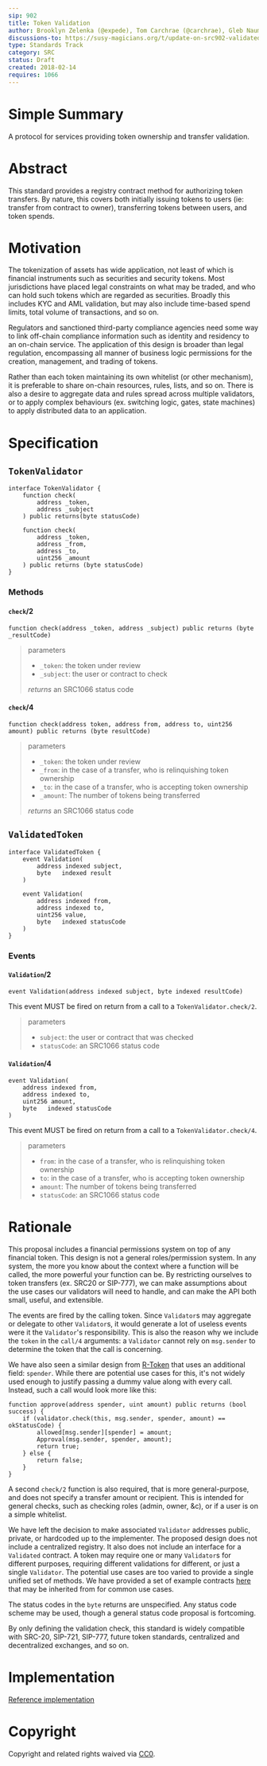 ```yaml
---
sip: 902
title: Token Validation
author: Brooklyn Zelenka (@expede), Tom Carchrae (@carchrae), Gleb Naumenko (@naumenkogs)
discussions-to: https://susy-magicians.org/t/update-on-src902-validated-token/1639
type: Standards Track
category: SRC
status: Draft
created: 2018-02-14
requires: 1066
---
```


# Simple Summary
A protocol for services providing token ownership and transfer validation.

# Abstract
This standard provides a registry contract method for authorizing token transfers. By nature, this covers both initially issuing tokens to users (ie: transfer from contract to owner), transferring tokens between users, and token spends.

# Motivation
The tokenization of assets has wide application, not least of which is financial instruments such as securities and security tokens. Most jurisdictions have placed legal constraints on what may be traded, and who can hold such tokens which are regarded as securities. Broadly this includes KYC and AML validation, but may also include time-based spend limits, total volume of transactions, and so on.

Regulators and sanctioned third-party compliance agencies need some way to link off-chain compliance information such as identity and residency to an on-chain service. The application of this design is broader than legal regulation, encompassing all manner of business logic permissions for the creation, management, and trading of tokens.

Rather than each token maintaining its own whitelist (or other mechanism), it is preferable to share on-chain resources, rules, lists, and so on. There is also a desire to aggregate data and rules spread across multiple validators, or to apply complex behaviours (ex. switching logic, gates, state machines) to apply distributed data to an application.

# Specification

## `TokenValidator`

```solidity
interface TokenValidator {
    function check(
        address _token,
        address _subject
    ) public returns(byte statusCode)

    function check(
        address _token,
        address _from,
        address _to,
        uint256 _amount
    ) public returns (byte statusCode)
}
```

### Methods

#### `check`/2

`function check(address _token, address _subject) public returns (byte _resultCode)`

> parameters
> * `_token`: the token under review
> * `_subject`: the user or contract to check
>
> *returns* an SRC1066 status code

#### `check`/4

`function check(address token, address from, address to, uint256 amount) public returns (byte resultCode)`

> parameters
> * `_token`: the token under review
> * `_from`: in the case of a transfer, who is relinquishing token ownership
> * `_to`: in the case of a transfer, who is accepting token ownership
> * `_amount`: The number of tokens being transferred
>
> *returns* an SRC1066 status code

## `ValidatedToken`

```solidity
interface ValidatedToken {
    event Validation(
        address indexed subject,
        byte   indexed result
    )

    event Validation(
        address indexed from,
        address indexed to,
        uint256 value,
        byte   indexed statusCode
    )
}
```

### Events

#### `Validation`/2

`event Validation(address indexed subject, byte indexed resultCode)`

This event MUST be fired on return from a call to a `TokenValidator.check/2`.

> parameters
> * `subject`: the user or contract that was checked
> * `statusCode`: an SRC1066 status code


#### `Validation`/4

```solidity
event Validation(
    address indexed from,
    address indexed to,
    uint256 amount,
    byte   indexed statusCode
)
```

This event MUST be fired on return from a call to a `TokenValidator.check/4`.

> parameters
> * `from`: in the case of a transfer, who is relinquishing token ownership
> * `to`: in the case of a transfer, who is accepting token ownership
> * `amount`: The number of tokens being transferred
> * `statusCode`: an SRC1066 status code

# Rationale

This proposal includes a financial permissions system on top of any financial token. This design is not a general roles/permission system. In any system, the more you know about the context where a function will be called, the more powerful your function can be. By restricting ourselves to token transfers (ex. SRC20 or SIP-777), we can make assumptions about the use cases our validators will need to handle, and can make the API both small, useful, and extensible.

The events are fired by the calling token. Since `Validator`s may aggregate or delegate to other `Validator`s, it would generate a lot of useless events were it the
`Validator`'s responsibility. This is also the reason why we include the `token` in the `call/4` arguments: a `Validator` cannot rely on `msg.sender` to determine the token that the call is concerning.

We have also seen a similar design from [R-Token](https://github.com/harborhq/r-token) that uses an additional field: `spender`. While there are potential use cases for this, it's not widely used enough to justify passing a dummy value along with every call. Instead, such a call would look more like this:

```solidity
function approve(address spender, uint amount) public returns (bool success) {
    if (validator.check(this, msg.sender, spender, amount) == okStatusCode) {
        allowed[msg.sender][spender] = amount;
        Approval(msg.sender, spender, amount);
        return true;
    } else {
        return false;
    }
}
```

A second `check/2` function is also required, that is more general-purpose, and does not specify a transfer amount or recipient. This is intended for general checks, such as checking roles (admin, owner, &c), or if a user is on a simple whitelist.

We have left the decision to make associated `Validator` addresses public, private, or hardcoded up to the implementer. The proposed design does not include a centralized registry. It also does not include an interface for a `Validated` contract. A token may require one or many `Validator`s for different purposes, requiring different validations for different, or just a single `Validator`. The potential use cases are too varied to provide a single unified set of methods. We have provided a set of example contracts [here](https://github.com/Finhaven/ValidatedToken/) that may be inherited from for common use cases.

The status codes in the `byte` returns are unspecified. Any status code scheme may be used, though a general status code proposal is fortcoming.

By only defining the validation check, this standard is widely compatible with SRC-20, SIP-721, SIP-777, future token standards, centralized and decentralized exchanges, and so on.

# Implementation
[Reference implementation](https://github.com/expede/validated-token/)

# Copyright
Copyright and related rights waived via [CC0](https://creativecommons.org/publicdomain/zero/1.0/).
